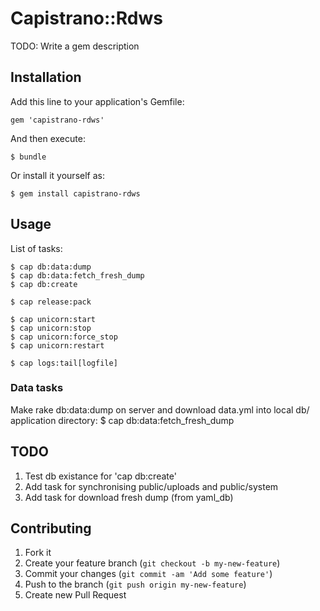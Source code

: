 # Capistrano::Rdws

TODO: Write a gem description

## Installation

Add this line to your application's Gemfile:

    gem 'capistrano-rdws'

And then execute:

    $ bundle

Or install it yourself as:

    $ gem install capistrano-rdws

## Usage

List of tasks:

    $ cap db:data:dump
    $ cap db:data:fetch_fresh_dump
    $ cap db:create

    $ cap release:pack

    $ cap unicorn:start
    $ cap unicorn:stop
    $ cap unicorn:force_stop
    $ cap unicorn:restart

    $ cap logs:tail[logfile]

### Data tasks
Make rake db:data:dump on server and download data.yml into local db/ application directory:
    $ cap db:data:fetch_fresh_dump


## TODO

1. Test db existance for 'cap db:create'
2. Add task for synchronising public/uploads and public/system
3. Add task for download fresh dump (from yaml_db)

## Contributing

1. Fork it
2. Create your feature branch (`git checkout -b my-new-feature`)
3. Commit your changes (`git commit -am 'Add some feature'`)
4. Push to the branch (`git push origin my-new-feature`)
5. Create new Pull Request
